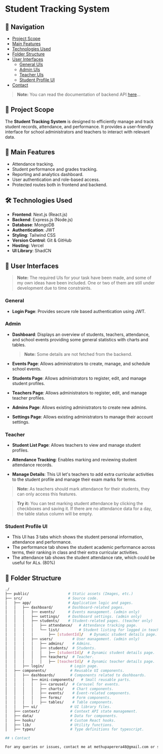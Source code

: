# Student Tracking System

## 🧭 Navigation

-   [Project Scope](#-project-scope)
-   [Main Features](#-main-features)
-   [Technologies Used](#-technologies-used)
-   [Folder Structure](#-folder-structure)
-   [User Interfaces](#-user-interfaces)
    -   [General UIs](#general)
    -   [Admin UIs](#admin)
    -   [Teacher UIs](#teacher)
    -   [Student Profile UI](#student-profile-ui)
-   [Contact](#-contact)

> **Note:** You can read the documentation of backend API [here](https://github.com/methupaPerera/student-tracking-site-backend)...

## 📌 Project Scope

The **Student Tracking System** is designed to efficiently manage and track student records, attendance, and performance. It provides a user-friendly interface for school administrators and teachers to interact with relevant data.

## 🚀 Main Features

-   Attendance tracking.
-   Student performance and grades tracking.
-   Reporting and analytics dashboard.
-   User authentication and role-based access.
-   Protected routes both in frontend and backend.

## 🛠️ Technologies Used

-   **Frontend**: Next.js (React.js)
-   **Backend**: Express.js (Node.js)
-   **Database**: MongoDB
-   **Authentication**: JWT
-   **Styling**: Tailwind CSS
-   **Version Control**: Git & GitHub
-   **Hosting**: Vercel
-   **UI Library**: ShadCN

## 🎨 User Interfaces

> **Note:** The required UIs for your task have been made, and some of my own ideas have been included. One or two of them are still under development due to time constraints.

### General

-   **Login Page**: Provides secure role based authentication using JWT.

### Admin

-   **Dashboard**: Displays an overview of students, teachers, attendance, and school events providing some general statistics with charts and tables.

    > **Note:** Some details are not fetched from the backend.

-   **Events Page**: Allows administrators to create, manage, and schedule school events.

-   **Students Page**: Allows administrators to register, edit, and manage student profiles.

-   **Teachers Page**: Allows administrators to register, edit, and manage teacher profiles.

-   **Admins Page**: Allows existing administrators to create new admins.

-   **Settings Page**: Allows existing administrators to manage their account settings.

### Teacher

-   **Student List Page**: Allows teachers to view and manage student profiles.

-   **Attendance Tracking**: Enables marking and reviewing student attendance records.

-   **Manage Details**: This UI let's teachers to add extra curricular activities to the student profile and manage their exam marks for terms.

> **Note:** As teachers should mark attendance for their students, they can only access this features.

> **Try it:** You can test marking student attendance by clicking the checkboxes and saving it. If there are no attendance data for a day, the table status column will be empty.

### Student Profile UI

-   This UI has 3 tabs which shows the student personal information, attendance and performance.
-   The performance tab shows the student academic performance across terms, their ranking in class and their extra curricular activities.
-   The attendance tab shows the student attendance rate, which could be useful for ALs. (80%)

## 📂 Folder Structure

```bash
./
├── public/                  # Static assets (Images, etc.)
├── src/                     # Source code.
│   ├── app/                 # Application logic and pages.
│   │   ├── dashboard/       # Dashboard-related pages.
│   │   │   ├── events/      # Events management. (admin only)
│   │   │   ├── settings/    # Dashboard settings. (admin only)
│   │   │   ├── students/    # Student-related pages. (teacher only)
│   │   │   │   ├── attendance/   # Attendance tracking page.
│   │   │   │   └── list/         # Student listing for logged in teacher.
│   │   │   │       ├── [studentId]/   # Dynamic student details page.
│   │   │   ├── users/         # User management. (admin only)
│   │   │   │   ├── admins/    # Admins.
│   │   │   │   ├── students/  # Students.
│   │   │   │   │   ├── [studentId]/  # Dynamic student details page.
│   │   │   │   ├── teachers/  # Teacher.
│   │   │   │   │   ├── [teacherId]/  # Dynamic teacher details page.
│   │   ├── login/            # Login page.
│   ├── components/           # Reusable UI components.
│   │   ├── dashboards/       # Components related to dashboards.
│   │   │   ├── mini-components/   # Small reusable parts.
│   │   │   │   ├── carousel/  # Carousel for events.
│   │   │   │   ├── charts/    # Chart components.
│   │   │   │   ├── events/    # Event-related components.
│   │   │   │   ├── forms/     # Form components.
│   │   │   │   ├── tables/    # Table components.
│   │   ├── ui/               # UI library files.
│   ├── context/              # Context API state management.
│   ├── data/                 # Data for components.
│   ├── hooks/                # Custom React hooks.
│   ├── lib/                  # Utility functions.
│   ├── types/                # Type definitions for typescript.

## 📞 Contact

For any queries or issues, contact me at methupaperera48@gmail.com or send whatsapp message at `+94 76 943 7742`
```
